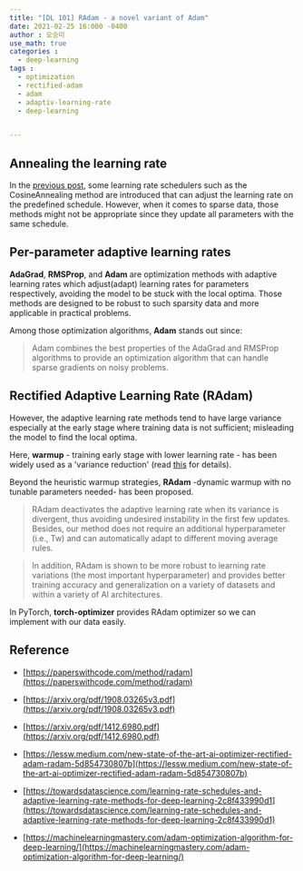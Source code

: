 ```yaml
---
title: "[DL 101] RAdam - a novel variant of Adam"
date: 2021-02-25 16:000 -0400
author : 오승미
use_math: true
categories :
  - deep-learning
tags :
  - optimization
  - rectified-adam
  - adam
  - adaptiv-learning-rate
  - deep-learning


---
```


## Annealing the learning rate

In the [previous post](https://gogl3.github.io/deep%20learning/learning%20rate%20scheduler/Learning-Rate-Scheduler/), some learning rate schedulers such as the CosineAnnealing method are introduced that can adjust the learning rate on the predefined schedule. However, when it comes to sparse data, those methods might not be appropriate since they update all parameters with the same schedule. 

## Per-parameter adaptive learning rates

**AdaGrad**, **RMSProp**, and **Adam** are optimization methods with adaptive learning rates which adjust(adapt) learning rates for parameters respectively, avoiding the model to be stuck with the local optima. Those methods are designed to be robust to such sparsity data and more applicable in practical problems. 

Among those optimization algorithms, **Adam** stands out since:

> Adam combines the best properties of the AdaGrad and RMSProp algorithms to provide an optimization algorithm that can handle sparse gradients on noisy problems.

## Rectified Adaptive Learning Rate (RAdam)

However, the adaptive learning rate methods tend to have large variance especially at the early stage where training data is not sufficient; misleading the model to find the local optima. 

Here, **warmup** - training early stage with lower learning rate - has been widely used as a 'variance reduction' (read [this](https://lessw.medium.com/new-state-of-the-art-ai-optimizer-rectified-adam-radam-5d854730807b) for details). 

Beyond the heuristic warmup strategies, **RAdam** -dynamic warmup with no tunable parameters needed- has been proposed. 

> RAdam deactivates the adaptive learning rate when its variance is divergent, thus avoiding undesired instability in the first few updates. Besides, our method does not require an additional hyperparameter (i.e., Tw) and can automatically adapt to different moving average rules.

> In addition, RAdam is shown to be more robust to learning rate variations (the most important hyperparameter) and provides better training accuracy and generalization on a variety of datasets and within a variety of AI architectures.

In PyTorch, **torch-optimizer** provides RAdam optimizer so we can implement with our data easily. 

## Reference

- [https://paperswithcode.com/method/radam](https://paperswithcode.com/method/radam)

- [https://arxiv.org/pdf/1908.03265v3.pdf](https://arxiv.org/pdf/1908.03265v3.pdf)
- [https://arxiv.org/pdf/1412.6980.pdf](https://arxiv.org/pdf/1412.6980.pdf)
- [https://lessw.medium.com/new-state-of-the-art-ai-optimizer-rectified-adam-radam-5d854730807b](https://lessw.medium.com/new-state-of-the-art-ai-optimizer-rectified-adam-radam-5d854730807b) 
- [https://towardsdatascience.com/learning-rate-schedules-and-adaptive-learning-rate-methods-for-deep-learning-2c8f433990d1](https://towardsdatascience.com/learning-rate-schedules-and-adaptive-learning-rate-methods-for-deep-learning-2c8f433990d1) 

- [https://machinelearningmastery.com/adam-optimization-algorithm-for-deep-learning/](https://machinelearningmastery.com/adam-optimization-algorithm-for-deep-learning/)
